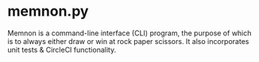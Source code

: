 # memnon.py

Memnon is a command-line interface (CLI) program, the purpose of which is to always either draw or win at rock paper scissors. It also incorporates unit tests & CircleCI functionality.
